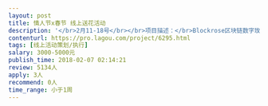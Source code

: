 ```yaml
---                
layout: post       
title: 情人节x春节 线上送花活动           
description: '</br>2月11-18号</br></br>项目描述：</br>Blockrose区块链数字玫瑰，永不磨灭的誓言。2018情人节x春节转运数字玫瑰活动。</br></br></br>主要流程：</br>根据运营主管任务分配，找到社区美女，讲清活动规则，引导美女参与分享索要玫瑰。活跃社区舆论，引导送花人注册完成支付。</br></br></br></br>可参考产品：</br>Roseonly</br></br></br>人员要求：</br>1、有社区运营的经验；</br>2、熟悉豆瓣、贴吧、最右等年轻人社区；</br>3、有直播弹幕天赋；</br>4、操作过微信群裂变；</br>5、良好的沟通能力和契约精神。</br>'     
contenturl: https://pro.lagou.com/project/6295.html      
tags: [线上活动策划/执行]            
salary: 3000-5000元          
publish_time: 2018-02-07 02:14:21         
review: 5134人                   
apply: 3人                   
recommend: 0人                   
time_range: 小于1周              
---                 
```

